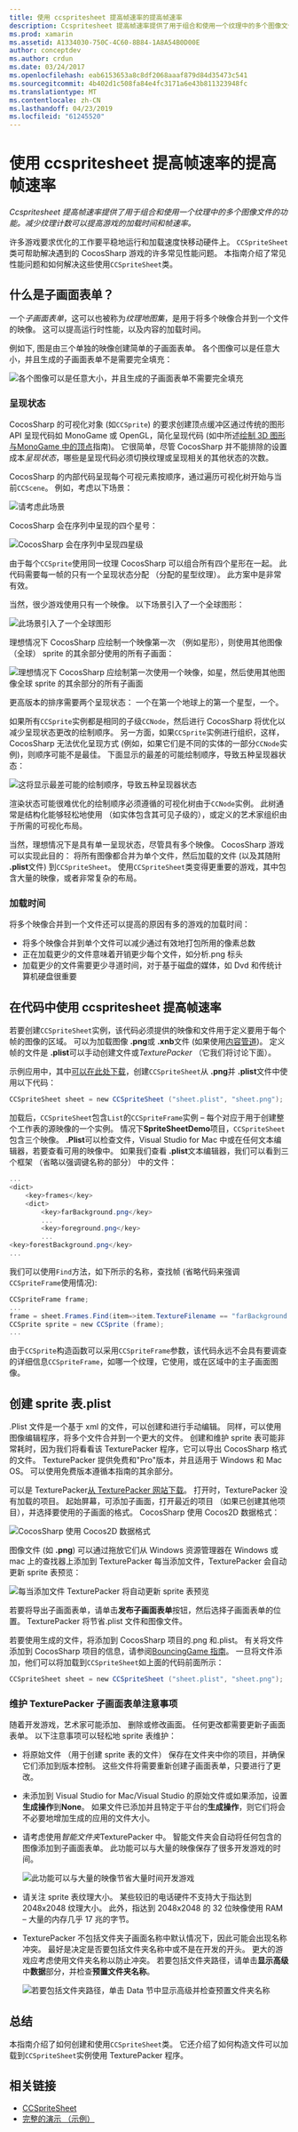 ```yaml
---
title: 使用 ccspritesheet 提高帧速率的提高帧速率
description: Ccspritesheet 提高帧速率提供了用于组合和使用一个纹理中的多个图像文件的功能。 减少纹理计数可以提高游戏的加载时间和帧速率。
ms.prod: xamarin
ms.assetid: A1334030-750C-4C60-8B84-1A8A54B0D00E
author: conceptdev
ms.author: crdun
ms.date: 03/24/2017
ms.openlocfilehash: eab6153653a8c8df2068aaaf879d84d35473c541
ms.sourcegitcommit: 4b402d1c508fa84e4fc3171a6e43b811323948fc
ms.translationtype: MT
ms.contentlocale: zh-CN
ms.lasthandoff: 04/23/2019
ms.locfileid: "61245520"
---
```

# <a name="improving-frame-rate-with-ccspritesheet"></a>使用 ccspritesheet 提高帧速率的提高帧速率

_Ccspritesheet 提高帧速率提供了用于组合和使用一个纹理中的多个图像文件的功能。减少纹理计数可以提高游戏的加载时间和帧速率。_

许多游戏要求优化的工作要平稳地运行和加载速度快移动硬件上。 `CCSpriteSheet`类可帮助解决遇到的 CocosSharp 游戏的许多常见性能问题。 本指南介绍了常见性能问题和如何解决这些使用`CCSpriteSheet`类。


## <a name="what-is-a-sprite-sheet"></a>什么是子画面表单？

一个*子画面表单*，这可以也被称为*纹理地图集*，是用于将多个映像合并到一个文件的映像。 这可以提高运行时性能，以及内容的加载时间。

例如下, 图是由三个单独的映像创建简单的子画面表单。 各个图像可以是任意大小，并且生成的子画面表单不是需要完全填充：

![](ccspritesheet-images/image1.png "各个图像可以是任意大小，并且生成的子画面表单不需要完全填充")


### <a name="render-states"></a>呈现状态

CocosSharp 的可视化对象 (如`CCSprite`) 的要求创建顶点缓冲区通过传统的图形 API 呈现代码如 MonoGame 或 OpenGL，简化呈现代码 (如中所述[绘制 3D 图形与MonoGame 中的顶点](~/graphics-games/monogame/3d/part2.md)指南)。 它很简单，尽管 CocosSharp 并不能排除的设置成本*呈现状态*，哪些是呈现代码必须切换纹理或呈现相关的其他状态的次数。

CocosSharp 的内部代码呈现每个可视元素按顺序，通过遍历可视化树开始与当前`CCScene`。 例如，考虑以下场景：

![](ccspritesheet-images/image2.png "请考虑此场景")

CocosSharp 会在序列中呈现的四个星号：

![](ccspritesheet-images/image3.png "CocosSharp 会在序列中呈现四星级")

由于每个`CCSprite`使用同一纹理 CocosSharp 可以组合所有四个星形在一起。 此代码需要每一帧的只有一个呈现状态分配 （分配的星型纹理）。 此方案中是非常有效。

当然，很少游戏使用只有一个映像。 以下场景引入了一个全球图形：

![](ccspritesheet-images/image4.png "此场景引入了一个全球图形")

理想情况下 CocosSharp 应绘制一个映像第一次 （例如星形），则使用其他图像 （全球） sprite 的其余部分使用的所有子画面：

![](ccspritesheet-images/image5.png "理想情况下 CocosSharp 应绘制第一次使用一个映像，如星，然后使用其他图像全球 sprite 的其余部分的所有子画面")

更高版本的排序需要两个呈现状态： 一个在第一个地球上的第一个星型，一个。

如果所有`CCSprite`实例都是相同的子级`CCNode`，然后进行 CocosSharp 将优化以减少呈现状态更改的绘制顺序。 另一方面，如果`CCSprite`实例进行组织，这样，CocosSharp 无法优化呈现方式 (例如，如果它们是不同的实体的一部分`CCNode`实例)，则顺序可能不是最佳。 下面显示的最差的可能绘制顺序，导致五种呈现器状态：

![](ccspritesheet-images/image6.png "这将显示最差可能的绘制顺序，导致五种呈现器状态")

渲染状态可能很难优化的绘制顺序必须遵循的可视化树由于`CCNode`实例。 此树通常是结构化能够轻松地使用 （如实体包含其可见子级的），或定义的艺术家组织由于所需的可视化布局。

当然，理想情况下是具有单一呈现状态，尽管具有多个映像。 CocosSharp 游戏可以实现此目的： 将所有图像都合并为单个文件，然后加载的文件 (以及其随附 **.plist**文件) 到`CCSpriteSheet`。 使用`CCSpriteSheet`类变得更重要的游戏，其中包含大量的映像，或者非常复杂的布局。 

### <a name="load-times"></a>加载时间

将多个映像合并到一个文件还可以提高的原因有多的游戏的加载时间：

 - 将多个映像合并到单个文件可以减少通过有效地打包所用的像素总数
 - 正在加载更少的文件意味着开销更少每个文件，如分析.png 标头
 - 加载更少的文件需要更少寻道时间，对于基于磁盘的媒体，如 Dvd 和传统计算机硬盘很重要

## <a name="using-ccspritesheet-in-code"></a>在代码中使用 ccspritesheet 提高帧速率

若要创建`CCSpriteSheet`实例，该代码必须提供的映像和文件用于定义要用于每个帧的图像的区域。 可以为加载图像 **.png**或 **.xnb**文件 (如果使用[内容管道](~/graphics-games/cocossharp/content-pipeline/index.md))。 定义帧的文件是 **.plist**可以手动创建文件或*TexturePacker* （它我们将讨论下面）。

示例应用中，其中[可以在此处下载](https://developer.xamarin.com/samples/mobile/SpriteSheetDemo/)，创建`CCSpriteSheet`从 **.png**并 **.plist**文件中使用以下代码：

```csharp
CCSpriteSheet sheet = new CCSpriteSheet ("sheet.plist", "sheet.png"); 
```

加载后，`CCSpriteSheet`包含`List`的`CCSpriteFrame`实例 – 每个对应于用于创建整个工作表的源映像的一个实例。 情况下**SpriteSheetDemo**项目，`CCSpriteSheet`包含三个映像。 **.Plist**可以检查文件，Visual Studio for Mac 中或在任何文本编辑器，若要查看可用的映像中。 如果我们查看 **.plist**文本编辑器，我们可以看到三个框架 （省略以强调键名称的部分） 中的文件：


```csharp
...
<dict>
    <key>frames</key>
    <dict>
        <key>farBackground.png</key>
        ...
        <key>foreground.png</key>
        ...
<key>forestBackground.png</key>
...
```

我们可以使用`Find`方法，如下所示的名称，查找帧 (省略代码来强调`CCSpriteFrame`使用情况):


```csharp
CCSpriteFrame frame;
...
frame = sheet.Frames.Find(item=>item.TextureFilename == "farBackground.png"); 
CCSprite sprite = new CCSprite (frame); 
...
```

由于`CCSprite`构造函数可以采用`CCSpriteFrame`参数，该代码永远不会具有要调查的详细信息`CCSpriteFrame`，如哪一个纹理，它使用，或在区域中的主子画面图像。


## <a name="creating-a-sprite-sheet-plist"></a>创建 sprite 表.plist

.Plist 文件是一个基于 xml 的文件，可以创建和进行手动编辑。 同样，可以使用图像编辑程序，将多个文件合并到一个更大的文件。 创建和维护 sprite 表可能非常耗时，因为我们将看看该 TexturePacker 程序，它可以导出 CocosSharp 格式的文件。 TexturePacker 提供免费和"Pro"版本，并且适用于 Windows 和 Mac OS。 可以使用免费版本遵循本指南的其余部分。 

可以是 TexturePacker[从 TexturePacker 网站下载](https://www.codeandweb.com/texturepacker)。 打开时，TexturePacker 没有加载的项目。 起始屏幕，可添加子画面，打开最近的项目 （如果已创建其他项目），并选择要使用的子画面的格式。 CocosSharp 使用 Cocos2D 数据格式：

![](ccspritesheet-images/image7.png "CocosSharp 使用 Cocos2D 数据格式")

图像文件 (如 **.png**) 可以通过拖放它们从 Windows 资源管理器在 Windows 或 mac 上的查找器上添加到 TexturePacker 每当添加文件，TexturePacker 会自动更新 sprite 表预览：

![](ccspritesheet-images/image8.png "每当添加文件 TexturePacker 将自动更新 sprite 表预览")

若要将导出子画面表单，请单击**发布子画面表单**按钮，然后选择子画面表单的位置。 TexturePacker 将节省.plist 文件和图像文件。

若要使用生成的文件，将添加到 CocosSharp 项目的.png 和.plist。 有关将文件添加到 CocosSharp 项目的信息，请参阅[BouncingGame 指南](~/graphics-games/cocossharp/bouncing-game.md)。 一旦将文件添加，他们可以将加载到`CCSpriteSheet`如上面的代码前面所示：

```csharp
CCSpriteSheet sheet = new CCSpriteSheet ("sheet.plist", "sheet.png"); 
```

### <a name="considerations-for-maintaining-a-texturepacker-sprite-sheet"></a>维护 TexturePacker 子画面表单注意事项

随着开发游戏，艺术家可能添加、 删除或修改画面。 任何更改都需要更新子画面表单。 以下注意事项可以轻松地 sprite 表维护：

 - 将原始文件 （用于创建 sprite 表的文件） 保存在文件夹中你的项目，并确保它们添加到版本控制。 这些文件将需要重新创建子画面表单，只要进行了更改。
 - 未添加到 Visual Studio for Mac/Visual Studio 的原始文件或如果添加，设置**生成操作**到**None**。 如果文件已添加并且特定于平台的**生成操作**，则它们将会不必要地增加生成的应用的文件大小。
 - 请考虑使用*智能文件夹*TexturePacker 中。 智能文件夹会自动将任何包含的图像添加到子画面表单。 此功能可以与大量的映像保存了很多开发游戏的时间。 

    ![](ccspritesheet-images/image9.png "此功能可以与大量的映像节省大量时间开发游戏")
 - 请关注 sprite 表纹理大小。 某些较旧的电话硬件不支持大于指达到 2048x2048 纹理大小。 此外，指达到 2048x2048 的 32 位映像使用 RAM – 大量的内存几乎 17 兆的字节。
 - TexturePacker 不包括文件夹子画面名称中默认情况下，因此可能会出现名称冲突。 最好是决定是否要包括文件夹名称中或不是在开发的开头。 更大的游戏应考虑使用文件夹名称以防止冲突。 若要包括文件夹路径，请单击**显示高级**中**数据**部分，并检查**预置文件夹名称**。 

    ![](ccspritesheet-images/image10.png "若要包括文件夹路径，单击 Data 节中显示高级并检查预置文件夹名称")

## <a name="summary"></a>总结

本指南介绍了如何创建和使用`CCSpriteSheet`类。 它还介绍了如何构造文件可以加载到`CCSpriteSheet`实例使用 TexturePacker 程序。

## <a name="related-links"></a>相关链接

- [CCSpriteSheet](https://developer.xamarin.com/api/type/CocosSharp.CCSpriteSheet/)
- [完整的演示 （示例）](https://developer.xamarin.com/samples/mobile/SpriteSheetDemo/)
